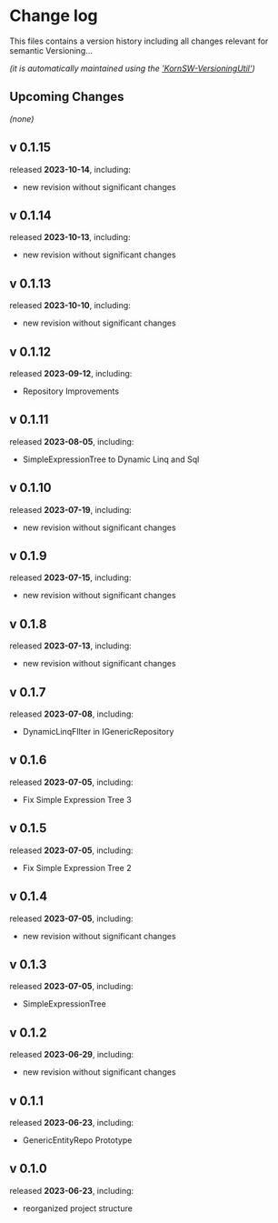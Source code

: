 # Change log
This files contains a version history including all changes relevant for semantic Versioning...

*(it is automatically maintained using the ['KornSW-VersioningUtil'](https://github.com/KornSW/VersioningUtil))*




## Upcoming Changes

*(none)*



## v 0.1.15
released **2023-10-14**, including:
 - new revision without significant changes



## v 0.1.14
released **2023-10-13**, including:
 - new revision without significant changes



## v 0.1.13
released **2023-10-10**, including:
 - new revision without significant changes



## v 0.1.12
released **2023-09-12**, including:
 - Repository Improvements



## v 0.1.11
released **2023-08-05**, including:
 - SimpleExpressionTree to Dynamic Linq and Sql



## v 0.1.10
released **2023-07-19**, including:
 - new revision without significant changes



## v 0.1.9
released **2023-07-15**, including:
 - new revision without significant changes



## v 0.1.8
released **2023-07-13**, including:
 - new revision without significant changes



## v 0.1.7
released **2023-07-08**, including:
 - DynamicLinqFIlter in IGenericRepository



## v 0.1.6
released **2023-07-05**, including:
 - Fix Simple Expression Tree 3



## v 0.1.5
released **2023-07-05**, including:
 - Fix Simple Expression Tree 2


## v 0.1.4
released **2023-07-05**, including:
 - new revision without significant changes



## v 0.1.3
released **2023-07-05**, including:
 - SimpleExpressionTree



## v 0.1.2
released **2023-06-29**, including:
 - new revision without significant changes



## v 0.1.1
released **2023-06-23**, including:
 - GenericEntityRepo Prototype



## v 0.1.0
released **2023-06-23**, including:
 - reorganized project structure



